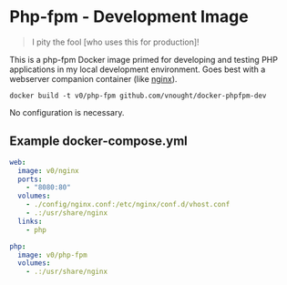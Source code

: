 # Php-fpm - Development Image

> I pity the fool [who uses this for production]!

This is a php-fpm Docker image primed for developing and testing PHP applications in my
local development environment. Goes best with a webserver companion container (like
[nginx](https://github.com/hlissner/docker-nginx-dev)).

`docker build -t v0/php-fpm github.com/vnought/docker-phpfpm-dev`

No configuration is necessary.

## Example docker-compose.yml

```yaml
web:
  image: v0/nginx
  ports:
    - "8080:80"
  volumes:
    - ./config/nginx.conf:/etc/nginx/conf.d/vhost.conf
    - .:/usr/share/nginx
  links:
    - php

php:
  image: v0/php-fpm
  volumes:
    - .:/usr/share/nginx
```
